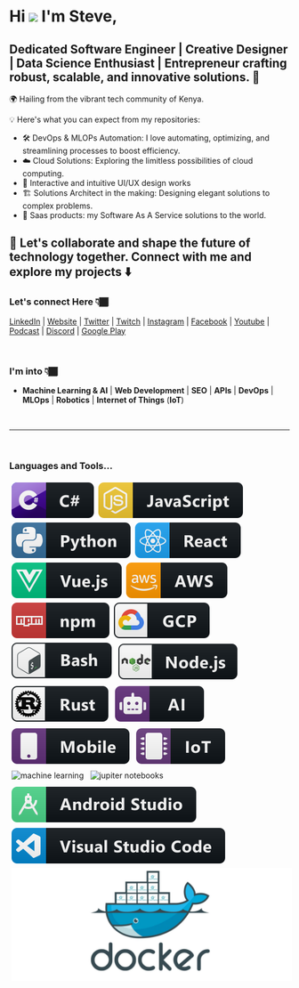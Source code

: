 Hi ![](https://user-images.githubusercontent.com/18350557/176309783-0785949b-9127-417c-8b55-ab5a4333674e.gif) I'm Steve,
============================


Dedicated Software Engineer | Creative Designer | Data Science Enthusiast | Entrepreneur crafting robust, scalable, and innovative solutions. 🚀
------------------------------

🌍 Hailing from the vibrant tech community of Kenya.

💡 Here's what you can expect from my repositories:

- 🛠️ DevOps & MLOPs Automation: I love automating, optimizing, and streamlining processes to boost efficiency.
- ☁️ Cloud Solutions: Exploring the limitless possibilities of cloud computing.
- 🧞 Interactive and intuitive UI/UX design works
- 🏗️ Solutions Architect in the making: Designing elegant solutions to complex problems.
- 🧩 Saas products: my Software As A Service solutions to the world.

🤝 Let's collaborate and shape the future of technology together. Connect with me and explore my projects ⬇️
------------------------------

### Let's connect Here 👇🏾

[LinkedIn](https://www.linkedin.com/in/stephen-gashoka-software-engineer/) |
[Website](https://stevehoober.com/) |
[Twitter](https://twitter.com/lordsteven18) |
[Twitch](https://www.twitch.tv/stevehoober254) |
[Instagram](https://www.instagram.com/stevehoober/) |
[Facebook](https://www.facebook.com/stevehoober254/) |
[Youtube](https://www.youtube.com/channel/UCupj3Q0uLnT9s8YvPAyzvDA) |
[Podcast](https://anchor.fm/cloudaccent) |
[Discord](https://discord.gg/v4zPVGHwvz) |
[Google Play](https://play.google.com/store/apps/dev?id=4675069414572311917)

<br />


### I'm into 👇🏾
* **Machine Learning & AI** | **Web Development** | **SEO** | **APIs** | **DevOps** | **MLOps** | **Robotics** | **Internet of Things** (**IoT**)

<br />

*************

<br />

### Languages and Tools...

<p align="center">

<!-- For more icons please follow  https://github.com/MikeCodesDotNET/ColoredBadges -->


<img src="https://raw.githubusercontent.com/8bithemant/8bithemant/master/svg/dev/languages/csharp.svg" alt="csharp" style="vertical-align:top; margin:4px"><img src="https://raw.githubusercontent.com/8bithemant/8bithemant/master/svg/dev/languages/js.svg" alt="js" style="vertical-align:top; margin:4px"><img src="https://raw.githubusercontent.com/8bithemant/8bithemant/master/svg/dev/languages/python.svg" alt="python" style="vertical-align:top; margin:4px"><img src="https://raw.githubusercontent.com/8bithemant/8bithemant/master/svg/dev/frameworks/react.svg" alt="react" style="vertical-align:top; margin:4px"><img src="https://raw.githubusercontent.com/8bithemant/8bithemant/master/svg/dev/frameworks/vue.svg" alt="vue" style="vertical-align:top; margin:4px"><img src="https://raw.githubusercontent.com/8bithemant/8bithemant/master/svg/dev/services/aws.svg" alt="aws" style="vertical-align:top; margin:4px"><img src="https://raw.githubusercontent.com/8bithemant/8bithemant/master/svg/dev/services/npm.svg" alt="npm" style="vertical-align:top; margin:4px"><img src="https://raw.githubusercontent.com/8bithemant/8bithemant/master/svg/dev/services/gcp.svg" alt="gcp" style="vertical-align:top; margin:4px">
<img src="https://raw.githubusercontent.com/8bithemant/8bithemant/master/svg/dev/tools/bash.svg" alt="bash" style="vertical-align:top; margin:4px">
<img src="https://github.com/MikeCodesDotNET/ColoredBadges/blob/master/svg/dev/frameworks/nodejs.svg" alt="nodejs" style="vertical-align:top; margin:6px 4px">
<img src="https://github.com/MikeCodesDotNET/ColoredBadges/blob/master/svg/dev/languages/rust.svg" alt="rust" style="vertical-align:top; margin:6px 4px">
<img src="https://github.com/MikeCodesDotNET/ColoredBadges/blob/master/svg/dev/misc/ai.svg" alt="ai" style="vertical-align:top; margin:6px 4px">
<img src="https://github.com/MikeCodesDotNET/ColoredBadges/blob/master/svg/dev/misc/mobile.svg" alt="mobile" style="vertical-align:top; margin:6px 4px">
<img src="https://github.com/MikeCodesDotNET/ColoredBadges/blob/master/svg/dev/misc/iot.svg" alt="iot" style="vertical-align:top; margin:6px 4px">
<img src="https://github.com/MikeCodesDotNET/ColoredBadges/blob/master/svg/dev/tools/ml.svg" alt="machine learning" style="vertical-align:top; margin:6px 4px">
<img src="https://github.com/MikeCodesDotNET/ColoredBadges/blob/master/svg/dev/tools/jupiternotebook.svg" alt="jupiter notebooks" style="vertical-align:top; margin:6px 4px">
<img src="https://github.com/MikeCodesDotNET/ColoredBadges/blob/master/svg/dev/tools/android_studio.svg" alt="android_studio" style="vertical-align:top; margin:6px 4px">
<img src="https://raw.githubusercontent.com/8bithemant/8bithemant/master/svg/dev/tools/visualstudio_code.svg" alt="vscode" style="vertical-align:top; margin:4px">
<img src="./docker_codeception-07.jpg" alt="docker" style="vertical-align:top; margin:4px">
</p>





